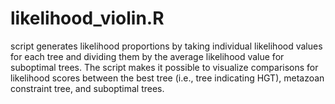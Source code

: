 # likelihood_violin.R

script generates likelihood proportions by taking individual likelihood values for each tree and dividing them by the average likelihood value for suboptimal trees. The script makes it possible to visualize comparisons for likelihood scores between the best tree (i.e., tree indicating HGT), metazoan constraint tree, and suboptimal trees. 

